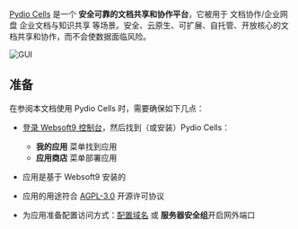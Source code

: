 [Pydio Cells](https://pydio.com/) 是一个 **安全可靠的文档共享和协作平台**，它被用于 文档协作/企业网盘 企业文档与知识共享  等场景。安全、云原生、可扩展、自托管、开放核心的文档共享和协作，而不会使数据面临风险。


![GUI](http://libs.websoft9.com/Websoft9/DocsPicture/en/cells/cells-gui-websoft9.png)


## 准备

在参阅本文档使用 Pydio Cells 时，需要确保如下几点：

- [登录 Websoft9 控制台](./login-console)，然后找到（或安装）Pydio Cells：
  - **我的应用** 菜单找到应用 
  - **应用商店** 菜单部署应用

- 应用是基于 Websoft9 安装的


- 应用的用途符合 [AGPL-3.0](https://opensource.org/licenses/AGPL-3.0) 开源许可协议


- 为应用准备配置访问方式：[配置域名](./domain-set) 或 **服务器安全组**开启网外端口